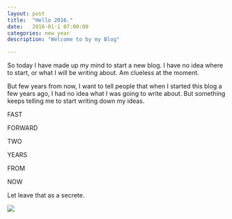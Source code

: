 ```yaml
---
layout: post
title:  "Hello 2016."
date:   2016-01-1 07:00:00
categories: new year
description: "Welcome to by my Blog"

---
```


So today I have made up my mind to start a new blog. I have no idea where to start, or what I will be writing about. Am clueless at the moment. 

But few years from now, I want to tell people that when I started this blog a few years ago, I had no idea what I was going to write about. But something keeps telling me to start writing down my ideas.

FAST 


FORWARD 


TWO 


YEARS 


FROM 


NOW



Let leave that as a secrete.


<img src="{{ site.url }}/assets/article_images/hello2016/nnamso1.jpeg"/>



